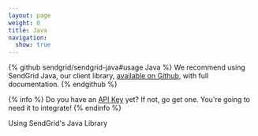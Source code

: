 ```yaml
---
layout: page
weight: 0
title: Java
navigation:
  show: true
---
```

{% github sendgrid/sendgrid-java#usage Java %} We recommend using SendGrid Java, our client library, <a href="https://github.com/sendgrid/sendgrid-java">available on Github</a>, with full documentation. {% endgithub %}

{% info %}
Do you have an [API Key](https://app.sendgrid.com/settings/api_keys) yet? If not, go get one. You're going to need it to integrate!
{% endinfo %}

<page-anchor el="h2">Using SendGrid's Java Library</page-anchor>

<script src="https://gist.github.com/sendgrid-gists/78d8385f823e0d69580644cc6ca97101.js"></script>
